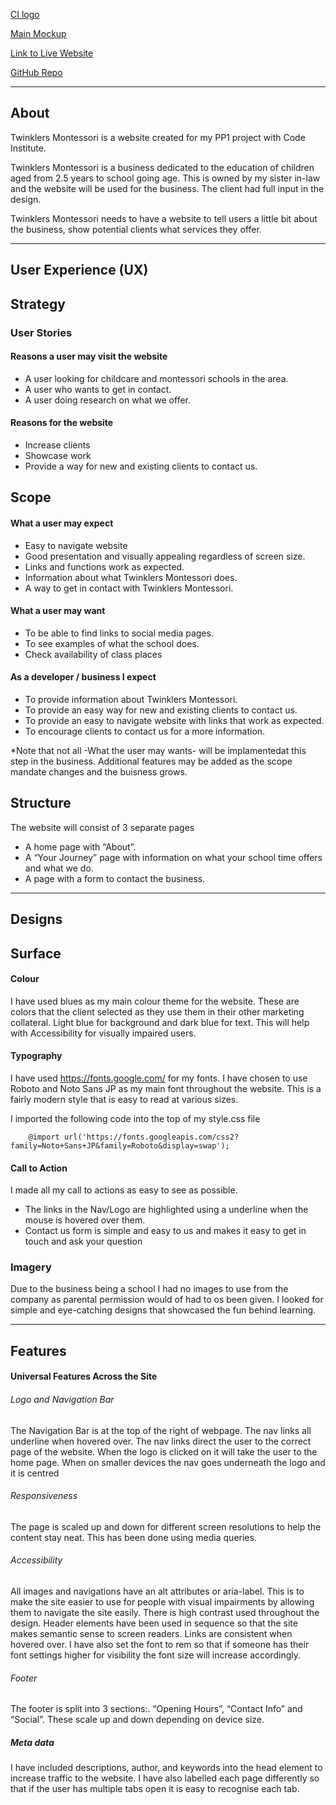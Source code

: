 [CI logo](https://codeinstitute.s3.amazonaws.com/fullstack/ci_logo_small.png)

[Main Mockup](/workspace/twinklers-montessori/readme-images/cpmockup.png) 

[Link to Live Website](https://alanwhelan1978.github.io/twinklers-montessori/)

[GitHub Repo](https://github.com/alanwhelan1978/twinklers-montessori)

*** 

## About  

Twinklers Montessori is a website created for my PP1 project with Code Institute.
 
   
Twinklers Montessori is a business dedicated to the education of children aged from 2.5 years to school going age. This is owned by my sister in-law and the website will be used for the business. The client had full input in the design.

Twinklers Montessori needs to have a website to tell users a little bit about the business, show potential clients what services they offer.
***

## User Experience (UX)

## Strategy
### User Stories  

#### Reasons a user may visit the website
* A user looking for childcare and montessori schools in the area.
* A user who wants to get in contact.
* A user doing research on what we offer.

#### Reasons for the website
* Increase clients
* Showcase work
* Provide a way for new and existing clients to contact us.  

## Scope
#### What a user may expect
* Easy to navigate website 
* Good presentation and visually appealing regardless of screen size.
* Links and functions work as expected.
* Information about what Twinklers Montessori does.
* A way to get in contact with Twinklers Montessori.

#### What a user may want 
* To be able to find links to social media pages.
* To see examples of what the school does.
* Check availability of class places


#### As a developer / business I expect
* To provide information about Twinklers Montessori.
* To provide an easy way for new and existing clients to contact us.
* To provide an easy to navigate website with links that work as expected.
* To encourage clients to contact us for a more information. 

*Note that not all -What the user may wants- will be implamentedat this step in the business. Additional features may be added as the scope mandate changes and the buisness grows.

## Structure
The website will consist of 3 separate pages
* A home page with “About”. 
* A “Your Journey” page with information on what your school time offers and what we do.  
* A page with a form to contact the business. 
***
## Designs

## Surface

#### Colour

I have used blues as my main colour theme for the website. These are colors that the client selected as they use them in their other marketing collateral. Light blue for background and dark blue for text. This will help with Accessibility for visually impaired users.

#### Typography 

I have used https://fonts.google.com/ for my fonts.  I have chosen to use Roboto and Noto Sans JP as my main font throughout the website.  This is a fairly modern style that is easy to read at various sizes.

I imported the following code into the top of my style.css file

        @import url('https://fonts.googleapis.com/css2?family=Noto+Sans+JP&family=Roboto&display=swap');

#### Call to Action

I made all my call to actions as easy to see as possible. 

* The links in the Nav/Logo are highlighted using a underline when the mouse is hovered over them.
* Contact us form is simple and easy to us and makes it easy to get in touch and ask your question
### Imagery   

Due to the business being a school I had no images to use from the company as parental permission would of had to os been given. I looked for simple and eye-catching designs that showcased the fun behind learning.

***

## Features

#### Universal Features Across the Site

###### Logo and Navigation Bar
The Navigation Bar is at the top of the right of webpage. The nav links all underline when hovered over. The nav links direct the user to the correct page of the website. When the logo is clicked on it will take the user to the home page. When on smaller devices the nav goes underneath the logo and it is centred


###### Responsiveness

The page is scaled up and down for different screen resolutions to help the content stay neat. This has been done using media queries.


###### Accessibility

All images and navigations have an alt attributes or aria-label. This is to make the site easier to use for people with visual impairments by allowing them to navigate the site easily. There is high contrast used throughout the design. Header elements have been used in sequence so that the site makes semantic sense to screen readers. Links are consistent when hovered over. I have also set the font to rem so that if someone has their font settings higher for visibility the font size will increase accordingly.


###### Footer 

The footer is split into 3 sections:. “Opening Hours”, “Contact Info” and “Social”. These scale up and down depending on device size.
 

##### Meta data


I have included descriptions, author, and keywords into the head element to increase traffic to the website. I have also labelled each page differently so that if the user has multiple tabs open it is easy to recognise each tab.

